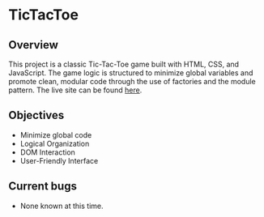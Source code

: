 # TicTacToe

## Overview

This project is a classic Tic-Tac-Toe game built with HTML, CSS, and JavaScript. The game logic is structured to minimize global variables and promote clean, modular code through the use of factories and the module pattern. The live site can be found [here](https://williamandrews2.github.io/TicTacToe/).

## Objectives

- Minimize global code
- Logical Organization
- DOM Interaction
- User-Friendly Interface

## Current bugs

- None known at this time.
